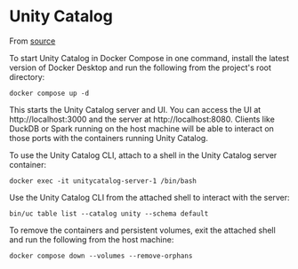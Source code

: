 # Unity Catalog

From [source](https://docs.unitycatalog.io/docker_compose/)

To start Unity Catalog in Docker Compose in one command, install the latest version of Docker Desktop and run the following from the project's root directory:
```
docker compose up -d
```

This starts the Unity Catalog server and UI. You can access the UI at http://localhost:3000 and the server at http://localhost:8080. Clients like DuckDB or Spark running on the host machine will be able to interact on those ports with the containers running Unity Catalog.

To use the Unity Catalog CLI, attach to a shell in the Unity Catalog server container:
```
docker exec -it unitycatalog-server-1 /bin/bash
```

Use the Unity Catalog CLI from the attached shell to interact with the server:
```
bin/uc table list --catalog unity --schema default
```

To remove the containers and persistent volumes, exit the attached shell and run the following from the host machine:
```
docker compose down --volumes --remove-orphans
```

